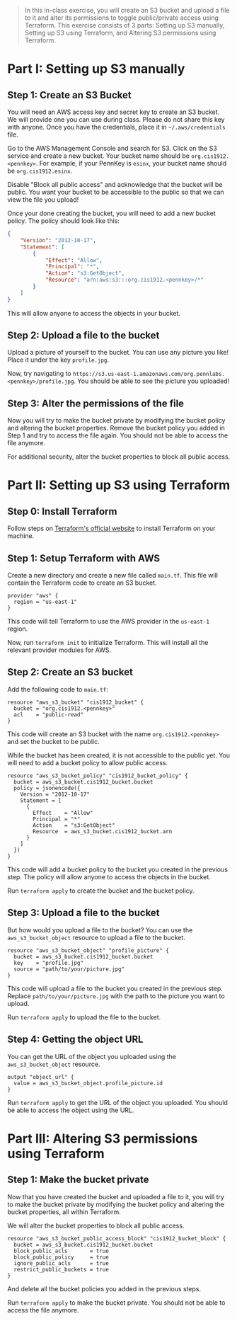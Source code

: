 
> In this in-class exercise, you will create an S3 bucket and upload a file to it and alter its permissions to toggle public/private access using Terraform. This exercise consists of 3 parts: Setting up S3 manually, Setting up S3 using Terraform, and Altering S3 permissions using Terraform.

# Part I: Setting up S3 manually

## Step 1: Create an S3 Bucket

You will need an AWS access key and secret key to create an S3 bucket. We will provide one you can use during class. Please do not share this key with anyone. Once you have the credentials, place it in `~/.aws/credentials` file.

Go to the AWS Management Console and search for S3. Click on the S3 service and create a new bucket. Your bucket name should be `org.cis1912.<pennkey>`. For example, if your PennKey is `esinx`, your bucket name should be `org.cis1912.esinx`.

Disable "Block all public access" and acknowledge that the bucket will be public. You want your bucket to be accessible to the public so that we can view the file you upload!

Once your done creating the bucket, you will need to add a new bucket policy. The policy should look like this:

```json
{
    "Version": "2012-10-17",
    "Statement": [
        {
            "Effect": "Allow",
            "Principal": "*",
            "Action": "s3:GetObject",
            "Resource": "arn:aws:s3:::org.cis1912.<pennkey>/*"
        }
    ]
}
```

This will allow anyone to access the objects in your bucket.

## Step 2: Upload a file to the bucket

Upload a picture of yourself to the bucket. You can use any picture you like! Place it under the key `profile.jpg`.

Now, try navigating to `https://s3.us-east-1.amazonaws.com/org.pennlabs.<pennkey>/profile.jpg`. You should be able to see the picture you uploaded!

## Step 3: Alter the permissions of the file

Now you will try to make the bucket private by modifying the bucket policy and altering the bucket properties. Remove the bucket policy you added in Step 1 and try to access the file again. You should not be able to access the file anymore.

For additional security, alter the bucket properties to block all public access.

# Part II: Setting up S3 using Terraform

## Step 0: Install Terraform

Follow steps on [Terraform's official website](https://developer.hashicorp.com/terraform/tutorials/aws-get-started/install-cli) to install Terraform on your machine.

## Step 1: Setup Terraform with AWS

Create a new directory and create a new file called `main.tf`. This file will contain the Terraform code to create an S3 bucket.

```
provider "aws" {
  region = "us-east-1"
}
```

This code will tell Terraform to use the AWS provider in the `us-east-1` region.

Now, run `terraform init` to initialize Terraform. This will install all the relevant provider modules for AWS.

## Step 2: Create an S3 bucket

Add the following code to `main.tf`:

```
resource "aws_s3_bucket" "cis1912_bucket" {
  bucket = "org.cis1912.<pennkey>"
  acl    = "public-read"
}
```

This code will create an S3 bucket with the name `org.cis1912.<pennkey>` and set the bucket to be public.

While the bucket has been created, it is not accessible to the public yet. You will need to add a bucket policy to allow public access.

```
resource "aws_s3_bucket_policy" "cis1912_bucket_policy" {
  bucket = aws_s3_bucket.cis1912_bucket.bucket
  policy = jsonencode({
    Version = "2012-10-17"
    Statement = [
      {
        Effect    = "Allow"
        Principal = "*"
        Action    = "s3:GetObject"
        Resource  = aws_s3_bucket.cis1912_bucket.arn
      }
    ]
  })
}
```

This code will add a bucket policy to the bucket you created in the previous step. The policy will allow anyone to access the objects in the bucket.

Run `terraform apply` to create the bucket and the bucket policy.

## Step 3: Upload a file to the bucket

But how would you upload a file to the bucket? You can use the `aws_s3_bucket_object` resource to upload a file to the bucket.

```
resource "aws_s3_bucket_object" "profile_picture" {
  bucket = aws_s3_bucket.cis1912_bucket.bucket
  key    = "profile.jpg"
  source = "path/to/your/picture.jpg"
}
```

This code will upload a file to the bucket you created in the previous step. Replace `path/to/your/picture.jpg` with the path to the picture you want to upload.

Run `terraform apply` to upload the file to the bucket.

## Step 4: Getting the object URL

You can get the URL of the object you uploaded using the `aws_s3_bucket_object` resource.

```
output "object_url" {
  value = aws_s3_bucket_object.profile_picture.id
}
```

Run `terraform apply` to get the URL of the object you uploaded. You should be able to access the object using the URL.

# Part III: Altering S3 permissions using Terraform

## Step 1: Make the bucket private

Now that you have created the bucket and uploaded a file to it, you will try to make the bucket private by modifying the bucket policy and altering the bucket properties, all within Terraform.

We will alter the bucket properties to block all public access.

```
resource "aws_s3_bucket_public_access_block" "cis1912_bucket_block" {
  bucket = aws_s3_bucket.cis1912_bucket.bucket
  block_public_acls       = true
  block_public_policy     = true
  ignore_public_acls      = true
  restrict_public_buckets = true
}
```

And delete all the bucket policies you added in the previous steps.

Run `terraform apply` to make the bucket private. You should not be able to access the file anymore.